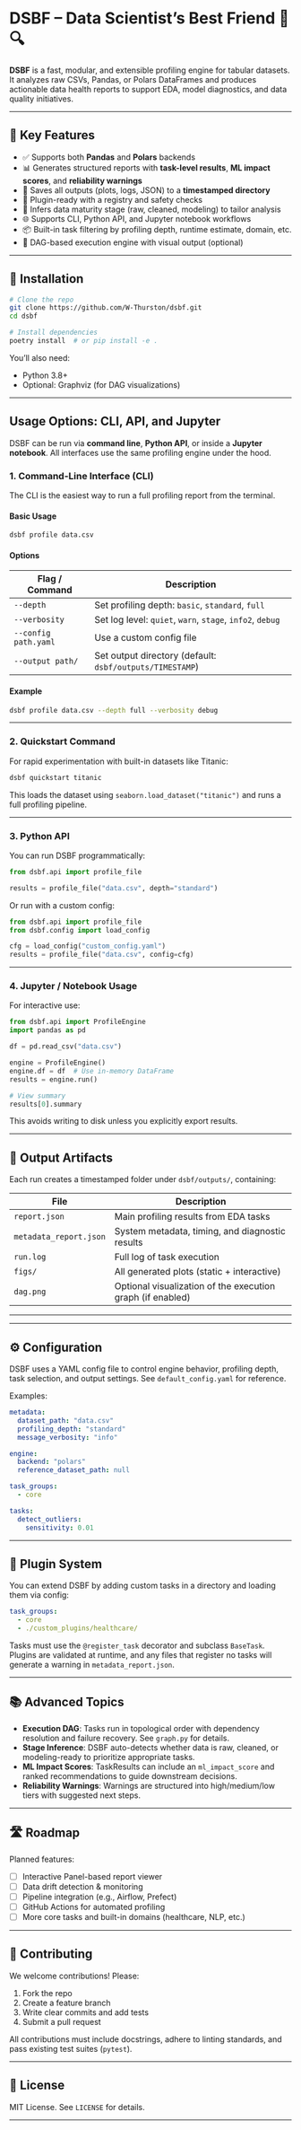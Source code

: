 # DSBF – Data Scientist’s Best Friend 🧠🔍

**DSBF** is a fast, modular, and extensible profiling engine for tabular datasets. It analyzes raw CSVs, Pandas, or Polars DataFrames and produces actionable data health reports to support EDA, model diagnostics, and data quality initiatives.

---

## 🔑 Key Features

- ✅ Supports both **Pandas** and **Polars** backends
- 📊 Generates structured reports with **task-level results**, **ML impact scores**, and **reliability warnings**
- 📁 Saves all outputs (plots, logs, JSON) to a **timestamped directory**
- 🧩 Plugin-ready with a registry and safety checks
- 🧠 Infers data maturity stage (raw, cleaned, modeling) to tailor analysis
- 🌐 Supports CLI, Python API, and Jupyter notebook workflows
- 📦 Built-in task filtering by profiling depth, runtime estimate, domain, etc.
- 🧮 DAG-based execution engine with visual output (optional)

---

## 🚀 Installation

```bash
# Clone the repo
git clone https://github.com/W-Thurston/dsbf.git
cd dsbf

# Install dependencies
poetry install  # or pip install -e .
````

You’ll also need:

* Python 3.8+
* Optional: Graphviz (for DAG visualizations)

---

## Usage Options: CLI, API, and Jupyter

DSBF can be run via **command line**, **Python API**, or inside a **Jupyter notebook**. All interfaces use the same profiling engine under the hood.

### 1. Command-Line Interface (CLI)

The CLI is the easiest way to run a full profiling report from the terminal.

#### Basic Usage

```bash
dsbf profile data.csv
```

#### Options

| Flag / Command       | Description                                               |
| -------------------- | --------------------------------------------------------- |
| `--depth`            | Set profiling depth: `basic`, `standard`, `full`          |
| `--verbosity`        | Set log level: `quiet`, `warn`, `stage`, `info2`, `debug` |
| `--config path.yaml` | Use a custom config file                                  |
| `--output path/`     | Set output directory (default: `dsbf/outputs/TIMESTAMP`)  |

#### Example

```bash
dsbf profile data.csv --depth full --verbosity debug
```

---

### 2. Quickstart Command

For rapid experimentation with built-in datasets like Titanic:

```bash
dsbf quickstart titanic
```

This loads the dataset using `seaborn.load_dataset("titanic")` and runs a full profiling pipeline.

---

### 3. Python API

You can run DSBF programmatically:

```python
from dsbf.api import profile_file

results = profile_file("data.csv", depth="standard")
```

Or run with a custom config:

```python
from dsbf.api import profile_file
from dsbf.config import load_config

cfg = load_config("custom_config.yaml")
results = profile_file("data.csv", config=cfg)
```

---

### 4. Jupyter / Notebook Usage

For interactive use:

```python
from dsbf.api import ProfileEngine
import pandas as pd

df = pd.read_csv("data.csv")

engine = ProfileEngine()
engine.df = df  # Use in-memory DataFrame
results = engine.run()

# View summary
results[0].summary
```

This avoids writing to disk unless you explicitly export results.

---

## 🧾 Output Artifacts

Each run creates a timestamped folder under `dsbf/outputs/`, containing:

| File                   | Description                                                |
| ---------------------- | ---------------------------------------------------------- |
| `report.json`          | Main profiling results from EDA tasks                      |
| `metadata_report.json` | System metadata, timing, and diagnostic results            |
| `run.log`              | Full log of task execution                                 |
| `figs/`                | All generated plots (static + interactive)                 |
| `dag.png`              | Optional visualization of the execution graph (if enabled) |

---

---

## ⚙️ Configuration

DSBF uses a YAML config file to control engine behavior, profiling depth, task selection, and output settings. See `default_config.yaml` for reference.

Examples:

```yaml
metadata:
  dataset_path: "data.csv"
  profiling_depth: "standard"
  message_verbosity: "info"

engine:
  backend: "polars"
  reference_dataset_path: null

task_groups:
  - core

tasks:
  detect_outliers:
    sensitivity: 0.01
```

---

## 🔌 Plugin System

You can extend DSBF by adding custom tasks in a directory and loading them via config:

```yaml
task_groups:
  - core
  - ./custom_plugins/healthcare/
```

Tasks must use the `@register_task` decorator and subclass `BaseTask`. Plugins are validated at runtime, and any files that register no tasks will generate a warning in `metadata_report.json`.

---

## 📚 Advanced Topics

* **Execution DAG**: Tasks run in topological order with dependency resolution and failure recovery. See `graph.py` for details.
* **Stage Inference**: DSBF auto-detects whether data is raw, cleaned, or modeling-ready to prioritize appropriate tasks.
* **ML Impact Scores**: TaskResults can include an `ml_impact_score` and ranked recommendations to guide downstream decisions.
* **Reliability Warnings**: Warnings are structured into high/medium/low tiers with suggested next steps.

---

## 🛣️ Roadmap

Planned features:

* [ ] Interactive Panel-based report viewer
* [ ] Data drift detection & monitoring
* [ ] Pipeline integration (e.g., Airflow, Prefect)
* [ ] GitHub Actions for automated profiling
* [ ] More core tasks and built-in domains (healthcare, NLP, etc.)

---

## 🤝 Contributing

We welcome contributions! Please:

1. Fork the repo
2. Create a feature branch
3. Write clear commits and add tests
4. Submit a pull request

All contributions must include docstrings, adhere to linting standards, and pass existing test suites (`pytest`).

---

## 📄 License

MIT License. See `LICENSE` for details.

---
